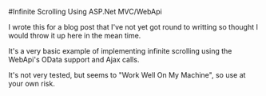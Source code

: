 #Infinite Scrolling Using ASP.Net MVC/WebApi

I wrote this for a blog post that I've not yet got round to writting so thought I would throw it up here in the mean time.

It's a very basic example of implementing infinite scrolling using the WebApi's OData support and Ajax calls.

It's not very tested, but seems to "Work Well On My Machine", so use at your own risk.
